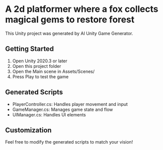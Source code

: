 # A 2d platformer where a fox collects magical gems to restore forest

This Unity project was generated by AI Unity Game Generator.

## Getting Started

1. Open Unity 2020.3 or later
2. Open this project folder
3. Open the Main scene in Assets/Scenes/
4. Press Play to test the game

## Generated Scripts

- PlayerController.cs: Handles player movement and input
- GameManager.cs: Manages game state and flow
- UIManager.cs: Handles UI elements

## Customization

Feel free to modify the generated scripts to match your vision!
